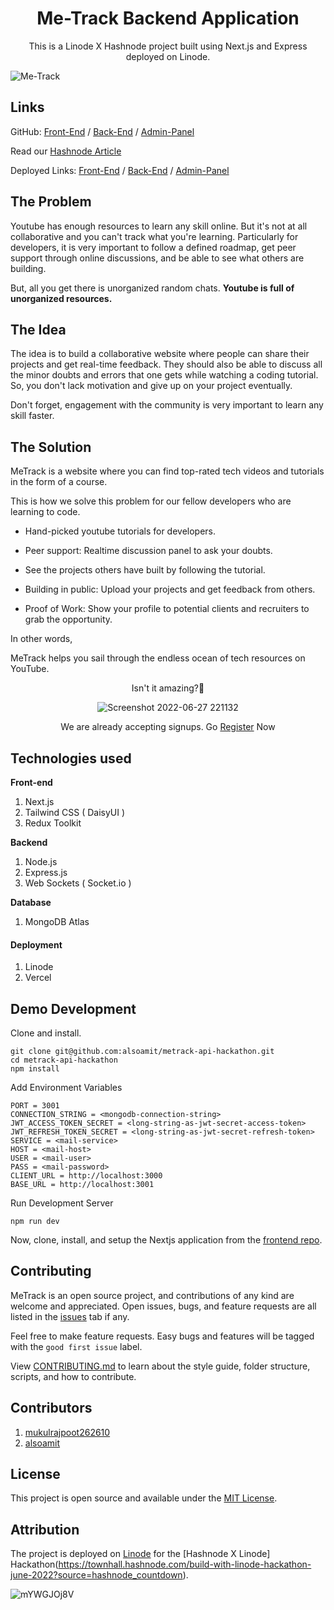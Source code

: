 <h1 align="center">Me-Track Backend Application</h1>
<p align="center"> This is a Linode X Hashnode project built using Next.js and Express deployed on Linode. </p>

![Me-Track](https://user-images.githubusercontent.com/73209159/176242823-405d5f2f-ba4b-45ee-b898-b3ab110fd075.png)

## Links

GitHub: [Front-End](https://github.com/mukulrajpoot262610/metrack-frontend-hackathon) / [Back-End](https://github.com/alsoamit/metrack-api) / [Admin-Panel](https://github.com/mukulrajpoot262610/metrack-admin)

Read our [Hashnode Article](https://blogs.mukulrajpoot.com/metrack-collaborative-youtube-learning#comments-list)

Deployed Links: [Front-End](https://metrack.tech) / [Back-End](https://api.metrack.tech) / [Admin-Panel](https://admin.metrack.tech)

## The Problem

Youtube has enough resources to learn any skill online. But it's not at all collaborative and you can't track what you're learning. Particularly for developers, it is very important to follow a defined roadmap, get peer support through online discussions, and be able to see what others are building.

But, all you get there is unorganized random chats. **Youtube is full of unorganized resources.**

## The Idea
The idea is to build a collaborative website where people can share their projects and get real-time feedback. They should also be able to discuss all the minor doubts and errors that one gets while watching a coding tutorial. So, you don't lack motivation and give up on your project eventually.

Don't forget, engagement with the community is very important to learn any skill faster.

## The Solution
MeTrack is a website where you can find top-rated tech videos and tutorials in the form of a course.

This is how we solve this problem for our fellow developers who are learning to code.

* Hand-picked youtube tutorials for developers.

* Peer support: Realtime discussion panel to ask your doubts.

* See the projects others have built by following the tutorial.

* Building in public: Upload your projects and get feedback from others.

* Proof of Work: Show your profile to potential clients and recruiters to grab the opportunity.

In other words,

MeTrack helps you sail through the endless ocean of tech resources on YouTube.
<div align="center">
  
Isn't it amazing?🤩
  
![Screenshot 2022-06-27 221132](https://media.giphy.com/media/PNuPpI1yRcdDjvpSEs/giphy.gif)

We are already accepting signups. Go [Register](https://metrack.tech) Now

</div>

## Technologies used

**Front-end**
1. Next.js
2. Tailwind CSS ( DaisyUI )
3. Redux Toolkit

**Backend**
1. Node.js
2. Express.js
3. Web Sockets ( Socket.io )

**Database**
1. MongoDB Atlas

#### Deployment
1. Linode
2. Vercel

## Demo Development

Clone and install.

```
git clone git@github.com:alsoamit/metrack-api-hackathon.git
cd metrack-api-hackathon
npm install
```

Add Environment Variables

```
PORT = 3001
CONNECTION_STRING = <mongodb-connection-string>
JWT_ACCESS_TOKEN_SECRET = <long-string-as-jwt-secret-access-token>
JWT_REFRESH_TOKEN_SECRET = <long-string-as-jwt-secret-refresh-token>
SERVICE = <mail-service>
HOST = <mail-host>
USER = <mail-user>
PASS = <mail-password>
CLIENT_URL = http://localhost:3000
BASE_URL = http://localhost:3001
```

Run Development Server

```
npm run dev
```

Now, clone, install, and setup the Nextjs application from the [frontend repo](https://github.com/mukulrajpoot262610/metrack-frontend-hackathon). 


## Contributing

MeTrack is an open source project, and contributions of any kind are welcome and appreciated. Open issues, bugs, and feature requests are all listed in the [issues](https://github.com/alsoamit/metrack-api-hackathon/issues) tab if any. 

Feel free to make feature requests. Easy bugs and features will be tagged with the `good first issue` label. 

View [CONTRIBUTING.md](https://github.com/alsoamit/metrack-api-hackathon/blob/main/CONTRIBUTING.md) to learn about the style guide, folder structure, scripts, and how to contribute. 

## Contributors

1. [mukulrajpoot262610](https://github.com/mukulrajpoot262610)
2. [alsoamit](https://github.com/alsoamit)

## License 

This project is open source and available under the [MIT License](https://github.com/alsoamit/metrack-api-hackathon/blob/main/license). 


## Attribution

The project is deployed on [Linode](linode.com) for the [Hashnode X Linode] Hackathon(https://townhall.hashnode.com/build-with-linode-hackathon-june-2022?source=hashnode_countdown).

![mYWGJOj8V](https://user-images.githubusercontent.com/73209159/176347320-11f68c2d-d169-4191-82e4-56c305b7d3dd.png)
